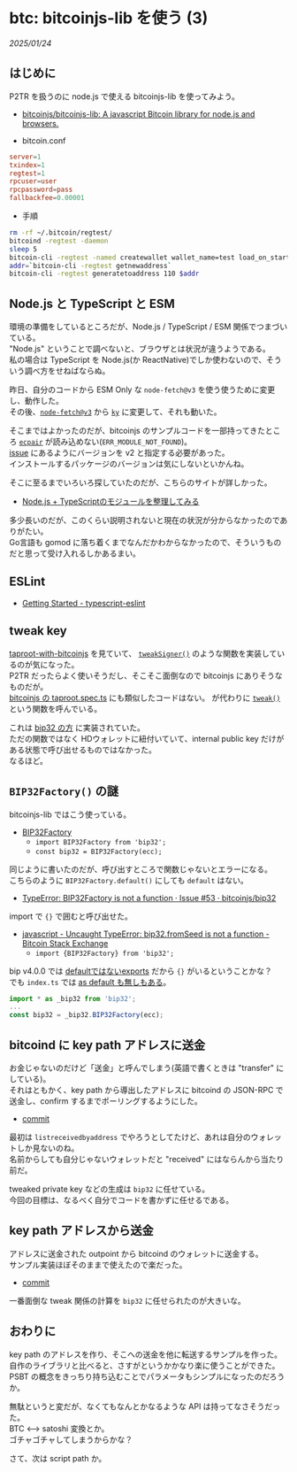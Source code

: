 # btc: bitcoinjs-lib を使う (3)

_2025/01/24_

## はじめに

P2TR を扱うのに node.js で使える bitcoinjs-lib を使ってみよう。

* [bitcoinjs/bitcoinjs-lib: A javascript Bitcoin library for node.js and browsers.](https://github.com/bitcoinjs/bitcoinjs-lib)

* bitcoin.conf

```conf
server=1
txindex=1
regtest=1
rpcuser=user
rpcpassword=pass
fallbackfee=0.00001
```

* 手順

```bash
rm -rf ~/.bitcoin/regtest/
bitcoind -regtest -daemon
sleep 5
bitcoin-cli -regtest -named createwallet wallet_name=test load_on_startup=true
addr=`bitcoin-cli -regtest getnewaddress`
bitcoin-cli -regtest generatetoaddress 110 $addr
```

## Node.js と TypeScript と ESM

環境の準備をしているところだが、Node.js / TypeScript / ESM 関係でつまづいている。  
"Node.js" ということで調べないと、ブラウザとは状況が違うようである。  
私の場合は TypeScript を Node.js(か ReactNative)でしか使わないので、そういう調べ方をせねばならぬ。

昨日、自分のコードから ESM Only な `node-fetch@v3` を使う使うために変更し、動作した。  
その後、[`node-fetch@v3`](https://www.npmjs.com/package/node-fetch) から [`ky`](https://www.npmjs.com/package/ky) に変更して、それも動いた。

そこまではよかったのだが、bitcoinjs のサンプルコードを一部持ってきたところ [`ecpair`](https://github.com/bitcoinjs/ecpair) が読み込めない(`ERR_MODULE_NOT_FOUND`)。  
[issue](https://github.com/bitcoinjs/ecpair/issues/24) にあるようにバージョンを v2 と指定する必要があった。  
インストールするパッケージのバージョンは気にしないといかんね。

そこに至るまでいろいろ探していたのだが、こちらのサイトが詳しかった。

* [Node.js + TypeScriptのモジュールを整理してみる](https://blog.koh.dev/2024-04-23-nodejs-typescript-module/)

多少長いのだが、このくらい説明されないと現在の状況が分からなかったのでありがたい。  
Go言語も gomod に落ち着くまでなんだかわからなかったので、そういうものだと思って受け入れるしかあるまい。

## ESLint

* [Getting Started - typescript-eslint](https://typescript-eslint.io/getting-started)

## tweak key

[taproot-with-bitcoinjs](https://github.com/Eunovo/taproot-with-bitcoinjs) を見ていて、
[`tweakSigner()`](https://github.com/Eunovo/taproot-with-bitcoinjs/blob/19d5c07b3419a6cebfb152d1e9a33317fe72361a/src/index.ts#L236-L258) のような関数を実装しているのが気になった。  
P2TR だったらよく使いそうだし、そこそこ面倒なので bitcoinjs にありそうなものだが。  
[bitcoinjs の taproot.spec.ts](https://github.com/bitcoinjs/bitcoinjs-lib/blob/151173f05e26a9af7c98d8d1e3f90e97185955f1/test/integration/taproot.spec.ts) にも類似したコードはない。
が代わりに [`tweak()`](https://github.com/bitcoinjs/bitcoinjs-lib/blob/151173f05e26a9af7c98d8d1e3f90e97185955f1/test/integration/taproot.spec.ts#L156-L158) という関数を呼んでいる。

これは [bip32 の方](https://github.com/bitcoinjs/bip32/blob/c2cea18422de2f01367cc31adb11c3bb88979508/ts-src/bip32.ts#L391-L429) に実装されていた。  
ただの関数ではなく HDウォレットに紐付いていて、internal public key だけがある状態で呼び出せるものではなかった。  
なるほど。

## `BIP32Factory()` の謎

bitcoinjs-lib ではこう使っている。

* [BIP32Factory ](https://github.com/bitcoinjs/bitcoinjs-lib/blob/v6.1.7/test/integration/taproot.spec.ts#L2)
  * `import BIP32Factory from 'bip32';`
  * `const bip32 = BIP32Factory(ecc);`

同じように書いたのだが、呼び出すところで関数じゃないとエラーになる。  
こちらのように `BIP32Factory.default()` にしても `default` はない。

* [TypeError: BIP32Factory is not a function · Issue #53 · bitcoinjs/bip32](https://github.com/bitcoinjs/bip32/issues/53)

import で `{}` で囲むと呼び出せた。

* [javascript - Uncaught TypeError: bip32.fromSeed is not a function - Bitcoin Stack Exchange](https://bitcoin.stackexchange.com/questions/113286/uncaught-typeerror-bip32-fromseed-is-not-a-function)
  * `import {BIP32Factory} from 'bip32';`

bip v4.0.0 では [defaultではないexports](https://github.com/bitcoinjs/bip32/blob/v4.0.0/src/bip32.js#L367) だから `{}` がいるということかな？  
でも `index.ts` では [as default も無しもある](https://github.com/bitcoinjs/bip32/blob/v4.0.0/types/index.d.ts#L1)。

```ts
import * as _bip32 from 'bip32';
...
const bip32 = _bip32.BIP32Factory(ecc);
```

## bitcoind に key path アドレスに送金

お金じゃないのだけど「送金」と呼んでしまう(英語で書くときは "transfer" にしている)。  
それはともかく、key path から導出したアドレスに bitcoind の JSON-RPC で送金し、confirm するまでポーリングするようにした。

* [commit](https://github.com/hirokuma/js-keypath/commit/8930c48a5a748357c952cf6e7278c7be01d6e3ff)

最初は `listreceivedbyaddress` でやろうとしてたけど、あれは自分のウォレットしか見ないのね。  
名前からしても自分じゃないウォレットだと "received" にはならんから当たり前だ。

tweaked private key などの生成は `bip32` に任せている。  
今回の目標は、なるべく自分でコードを書かずに任せるである。

## key path アドレスから送金

アドレスに送金された outpoint から bitcoind のウォレットに送金する。  
サンプル実装ほぼそのままで使えたので楽だった。

* [commit](https://github.com/hirokuma/js-keypath/commit/44dc26d9810deb43be04c46ec9b564011997c61b)

一番面倒な tweak 関係の計算を `bip32` に任せられたのが大きいな。

## おわりに

key path のアドレスを作り、そこへの送金を他に転送するサンプルを作った。  
自作のライブラリと比べると、さすがというかかなり楽に使うことができた。  
PSBT の概念をきっちり持ち込むことでパラメータもシンプルになったのだろうか。

無駄というと変だが、なくてもなんとかなるような API は持ってなさそうだった。  
BTC <--> satoshi 変換とか。  
ゴチャゴチャしてしまうからかな？

さて、次は script path か。
